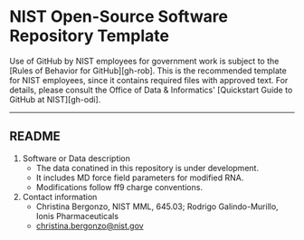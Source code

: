 # NIST Open-Source Software Repository Template

Use of GitHub by NIST employees for government work is subject to
the [Rules of Behavior for GitHub][gh-rob]. This is the
recommended template for NIST employees, since it contains
required files with approved text. For details, please consult
the Office of Data & Informatics' [Quickstart Guide to GitHub at
NIST][gh-odi].

---

## README

1. Software or Data description
   - The data conatined in this repository is under development. 
   - It includes MD force field parameters for modified RNA.
   - Modifications follow ff9 charge conventions.
2. Contact information
   - Christina Bergonzo, NIST MML, 645.03; Rodrigo Galindo-Murillo, Ionis Pharmaceuticals 
   - christina.bergonzo@nist.gov


